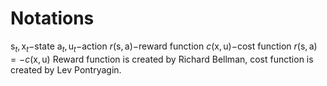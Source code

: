 # Notations
$\text{s}_t,\text{x}_t-$state
$\text{a}_t,\text{u}_t-$action
$r(\text{s},\text{a})-$reward function
$c(\text{x},\text{u})-$cost function
$r(\text{s},\text{a})=-c(\text{x},\text{u})$
Reward function is created by Richard Bellman, cost function is created by $\text{Lev Pontryagin}$.